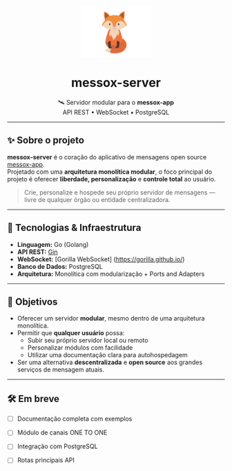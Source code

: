 <p align="center">
  <img src="docs/logo.png" alt="messox logo" height="120"/>
</p>

<h1 align="center">messox-server</h1>

<p align="center">
  🛰️ Servidor modular para o <strong>messox-app</strong><br>
  API REST • WebSocket • PostgreSQL
</p>

---

## ✨ Sobre o projeto

**messox-server** é o coração do aplicativo de mensagens open source [messox-app](https://github.com/JoaooffZz/messox-app).  
Projetado com uma **arquitetura monolítica modular**, o foco principal do projeto é oferecer **liberdade, personalização** e **controle total** ao usuário.

> Crie, personalize e hospede seu próprio servidor de mensagens — livre de qualquer órgão ou entidade centralizadora.

---

## 🧩 Tecnologias & Infraestrutura

- **Linguagem:** Go (Golang)
- **API REST:** [Gin](https://gin-gonic.com/)
- **WebSocket:** [Gorilla WebSocket] (https://gorilla.github.io/)
- **Banco de Dados:** PostgreSQL
- **Arquitetura:** Monolítica com modularização + Ports and Adapters

---

## 🎯 Objetivos

- Oferecer um servidor **modular**, mesmo dentro de uma arquitetura monolítica.
- Permitir que **qualquer usuário** possa:
  - Subir seu próprio servidor local ou remoto
  - Personalizar módulos com facilidade
  - Utilizar uma documentação clara para autohospedagem
- Ser uma alternativa **descentralizada** e **open source** aos grandes serviços de mensagem atuais.

---

## 🛠️ Em breve

- [ ] Documentação completa com exemplos
- [ ] Módulo de canais ONE TO ONE
- [ ] Integração com PostgreSQL
- [ ] Rotas principais API


